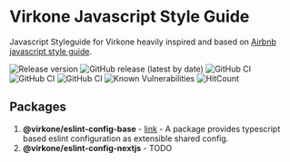 # Virkone Javascript Style Guide

Javascript Styleguide for Virkone heavily inspired and based on [Airbnb javascript style guide](https://github.com/airbnb/javascript).

![Release version](https://img.shields.io/npm/v/@virkone/eslint-config-base)
![GitHub release (latest by date)](https://img.shields.io/github/v/release/virkone/javascript)
![GitHub CI](https://github.com/virkone/javascript/actions/workflows/node.js.yml/badge.svg)
![GitHub CI](https://github.com/virkone/javascript/actions/workflows/node_pretest.yml/badge.svg)
![GitHub CI](https://github.com/virkone/javascript/actions/workflows/npm-publish.yml/badge.svg)
![Known Vulnerabilities](https://snyk.io/test/github/virkone/javascript/badge.svg)
![HitCount](https://hits.dwyl.com/virkone/javascript.svg)

## Packages

1. **@virkone/eslint-config-base** - [link](https://github.com/virkone/javascript/packages/eslint-config-base) - A package provides typescript based eslint configuration as extensible shared config.
2. **@virkone/eslint-config-nextjs** - TODO
